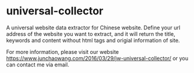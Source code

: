 # universal-collector
A universal website data extractor for Chinese website.
Define your url address of the website you want to extract, and it will return the title, keywords and content without html tags and origial information of site.

For more information, please visit our website https://www.junchaowang.com/2016/03/29/jw-universal-collector/ or you can contact me via email.
